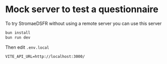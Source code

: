 # Mock server to test a questionnaire

To try StromaeDSFR without using a remote server you can use this server

```sh
bun install
bun run dev
```

Then edit `.env.local`

```
VITE_API_URL=http://localhost:3000/
```
